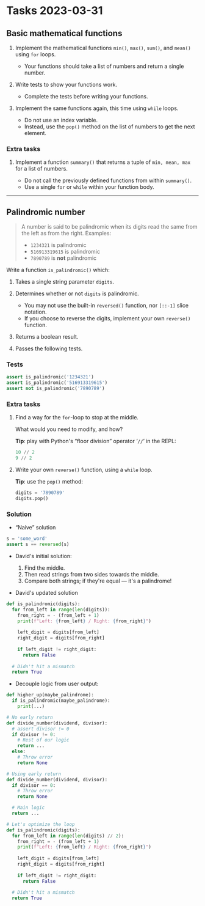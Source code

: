 # Tasks 2023-03-31

## Basic mathematical functions

1. Implement the mathematical functions `min()`, `max()`, `sum()`, and `mean()` using `for` loops.

   * Your functions should take a list of numbers and return a single number.

2. Write tests to show your functions work.

   * Complete the tests before writing your functions.

3. Implement the same functions again, this time using `while` loops.

   * Do not use an index variable.
   * Instead, use the `pop()` method on the list of numbers to get the next element.

### Extra tasks

1. Implement a function `summary()` that returns a tuple of `min, mean, max` for a list of numbers.

   * Do not call the previously defined functions from within `summary()`.
   * Use a single `for` or `while` within your function body.

----

## Palindromic number

> A number is said to be palindromic when its digits read the same from the left as from the right.
Examples:
>
> * `1234321` is palindromic
> * `516913319615` is palindromic
> * `7890789` is **not** palindromic

Write a function `is_palindromic()` which:

1. Takes a single string parameter `digits`.
2. Determines whether or not `digits` is palindromic.

   * You may not use the built-in `reversed()` function, nor `[::-1]` slice notation.
   * If you choose to reverse the digits, implement your own `reverse()` function.

3. Returns a boolean result.
4. Passes the following tests.

### Tests

```python
assert is_palindromic('1234321')
assert is_palindromic('516913319615')
assert not is_palindromic('7890789')
```

### Extra tasks

1. Find a way for the `for`-loop to stop at the middle.

   What would you need to modify, and how?
   
   **Tip**: play with Python's “floor division” operator ‘`//`’ in the REPL:
   
   ```python
   10 // 2
   9 // 2
   ```

2. Write your own `reverse()` function, using a `while` loop.

   **Tip**: use the `pop()` method:
  
    ```python
    digits = '7890789'
    digits.pop()
    ```

### Solution

* “Naive” solution

```python
s = 'some_word'
assert s == reversed(s)
```

* David's initial solution:

  1. Find the middle.
  2. Then read strings from two sides towards the middle.
  3. Compare both strings; if they're equal — it's a palindrome!

* David's updated solution

```python
def is_palindromic(digits):
  for from_left in range(len(digits)):
    from_right = - (from_left + 1)
    print(f"Left: {from_left} / Right: {from_right}")
    
    left_digit = digits[from_left]
    right_digit = digits[from_right]
    
    if left_digit != right_digit:
      return False
  
  # Didn't hit a mismatch
  return True
```

* Decouple logic from user output:

```python
def higher_up(maybe_palindrome):
  if is_palindromic(maybe_palindrome):
    print(...)
```

```python
# No early return
def divide_number(dividend, divisor):
  # assert divisor != 0
  if divisor != 0:
    # Rest of our logic
    return ...
  else:
    # Throw error
    return None
```

```python
# Using early return
def divide_number(dividend, divisor):
  if divisor == 0:
    # Throw error
    return None

  # Main logic
  return ...
```

```python
# Let's optimize the loop
def is_palindromic(digits):
  for from_left in range(len(digits) // 2):
    from_right = - (from_left + 1)
    print(f"Left: {from_left} / Right: {from_right}")
    
    left_digit = digits[from_left]
    right_digit = digits[from_right]
    
    if left_digit != right_digit:
      return False
  
  # Didn't hit a mismatch
  return True
```